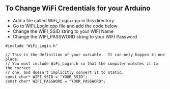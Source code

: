 ## To Change WiFi Credentials for your Arduino
- Add a file called WiFi_Login.cpp in this directory
- Go to WiFi_Login.cpp file and add the code below
- Change the WIFI_SSID string to your WIFI Name
- Change the WIFI_PASSWORD string to your WIFI Password
```
#include "WiFi_Login.h"

// This is the definition of your variable.  It can only happen in one place.
// You must include WiFi_Login.h so that the compiler matches it to the correct
// one, and doesn't implicitly convert it to static.
const char* WIFI_SSID = "YOUR_SSID";
const char* WIFI_PASSWORD = "YOUR_PASSWORD";
```
